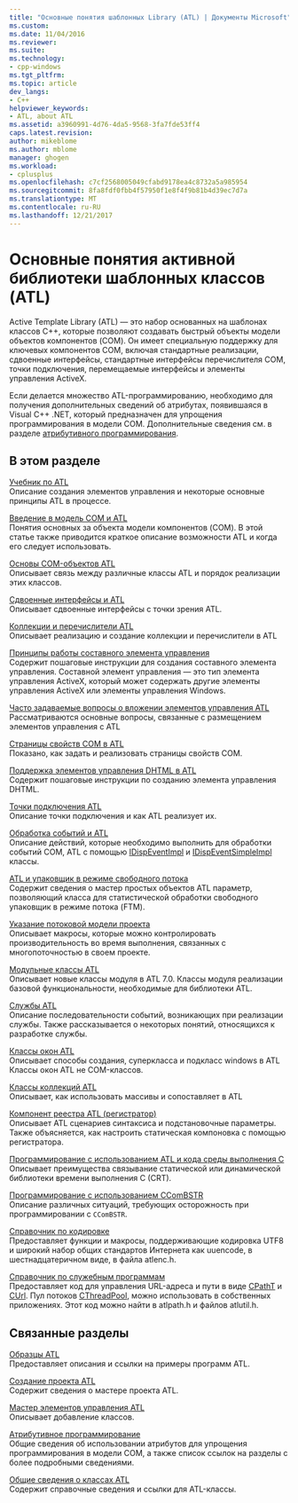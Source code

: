```yaml
---
title: "Основные понятия шаблонных Library (ATL) | Документы Microsoft"
ms.custom: 
ms.date: 11/04/2016
ms.reviewer: 
ms.suite: 
ms.technology:
- cpp-windows
ms.tgt_pltfrm: 
ms.topic: article
dev_langs:
- C++
helpviewer_keywords:
- ATL, about ATL
ms.assetid: a3960991-4d76-4da5-9568-3fa7fde53ff4
caps.latest.revision: 
author: mikeblome
ms.author: mblome
manager: ghogen
ms.workload:
- cplusplus
ms.openlocfilehash: c7cf2568005049cfabd9178ea4c8732a5a985954
ms.sourcegitcommit: 8fa8fdf0fbb4f57950f1e8f4f9b81b4d39ec7d7a
ms.translationtype: MT
ms.contentlocale: ru-RU
ms.lasthandoff: 12/21/2017
---
```

# <a name="active-template-library-atl-concepts"></a>Основные понятия активной библиотеки шаблонных классов (ATL)
Active Template Library (ATL) — это набор основанных на шаблонах классов C++, которые позволяют создавать быстрый объекты модели объектов компонентов (COM). Он имеет специальную поддержку для ключевых компонентов COM, включая стандартные реализации, сдвоенные интерфейсы, стандартные интерфейсы перечислителя COM, точки подключения, перемещаемые интерфейсы и элементы управления ActiveX.  
  
 Если делается множество ATL-программированию, необходимо для получения дополнительных сведений об атрибутах, появившаяся в Visual C++ .NET, который предназначен для упрощения программирования в модели COM. Дополнительные сведения см. в разделе [атрибутивного программирования](../windows/attributed-programming-concepts.md).  
  
## <a name="in-this-section"></a>В этом разделе  
 [Учебник по ATL](../atl/active-template-library-atl-tutorial.md)  
 Описание создания элементов управления и некоторые основные принципы ATL в процессе.  
  
 [Введение в модель COM и ATL](../atl/introduction-to-com-and-atl.md)  
 Понятия основных за объекта модели компонентов (COM). В этой статье также приводится краткое описание возможности ATL и когда его следует использовать.  
  
 [Основы COM-объектов ATL](../atl/fundamentals-of-atl-com-objects.md)  
 Описывает связь между различные классы ATL и порядок реализации этих классов.  
  
 [Сдвоенные интерфейсы и ATL](../atl/dual-interfaces-and-atl.md)  
 Описывает сдвоенные интерфейсы с точки зрения ATL.  
  
 [Коллекции и перечислители ATL](../atl/atl-collections-and-enumerators.md)  
 Описывает реализацию и создание коллекции и перечислители в ATL  
  
 [Принципы работы составного элемента управления](../atl/atl-composite-control-fundamentals.md)  
 Содержит пошаговые инструкции для создания составного элемента управления. Составной элемент управления — это тип элемента управления ActiveX, который может содержать другие элементы управления ActiveX или элементы управления Windows.  
  
 [Часто задаваемые вопросы о вложении элементов управления ATL](../atl/atl-control-containment-faq.md)  
 Рассматриваются основные вопросы, связанные с размещением элементов управления с ATL  
  
 [Страницы свойств COM в ATL](../atl/atl-com-property-pages.md)  
 Показано, как задать и реализовать страницы свойств COM.  
  
 [Поддержка элементов управления DHTML в ATL](../atl/atl-support-for-dhtml-controls.md)  
 Содержит пошаговые инструкции по созданию элемента управления DHTML.  
  
 [Точки подключения ATL](../atl/atl-connection-points.md)  
 Описание точки подключения и как ATL реализует их.  
  
 [Обработка событий и ATL](../atl/event-handling-and-atl.md)  
 Описание действий, которые необходимо выполнить для обработки событий COM, ATL с помощью [IDispEventImpl](../atl/reference/idispeventimpl-class.md) и [IDispEventSimpleImpl](../atl/reference/idispeventsimpleimpl-class.md) классы.  
  
 [ATL и упаковщик в режиме свободного потока](../atl/atl-and-the-free-threaded-marshaler.md)  
 Содержит сведения о мастер простых объектов ATL параметр, позволяющий класса для статистической обработки свободного упаковщик в режиме потока (FTM).  
  
 [Указание потоковой модели проекта](../atl/specifying-the-threading-model-for-a-project-atl.md)  
 Описывает макросы, которые можно контролировать производительность во время выполнения, связанных с многопоточностью в своем проекте.  
  
 [Модульные классы ATL](../atl/atl-module-classes.md)  
 Описывает новые классы модуля в ATL 7.0. Классы модуля реализации базовой функциональности, необходимые для библиотеки ATL.  
  
 [Службы ATL](../atl/atl-services.md)  
 Описание последовательности событий, возникающих при реализации службы. Также рассказывается о некоторых понятий, относящихся к разработке службы.  
  
 [Классы окон ATL](../atl/atl-window-classes.md)  
 Описывает способы создания, суперкласса и подкласс windows в ATL Классы окон ATL не COM-классов.  
  
 [Классы коллекций ATL](../atl/atl-collection-classes.md)  
 Описывает, как использовать массивы и сопоставляет в ATL  
  
 [Компонент реестра ATL (регистратор)](../atl/atl-registry-component-registrar.md)  
 Описывает ATL сценариев синтаксиса и подстановочные параметры. Также объясняется, как настроить статическая компоновка с помощью регистратора.  
  
 [Программирование с использованием ATL и кода среды выполнения C](../atl/programming-with-atl-and-c-run-time-code.md)  
 Описывает преимущества связывание статической или динамической библиотеки времени выполнения C (CRT).  
  
 [Программирование с использованием CComBSTR](../atl/programming-with-ccombstr-atl.md)  
 Описание различных ситуаций, требующих осторожность при программировании с `CComBSTR`.  
  
 [Справочник по кодировке](../atl/atl-encoding-reference.md)  
 Предоставляет функции и макросы, поддерживающие кодировка UTF8 и широкий набор общих стандартов Интернета как uuencode, в шестнадцатеричном виде, в файла atlenc.h.  
  
 [Справочник по служебным программам](../atl/atl-utilities-reference.md)  
 Предоставляет код для управления URL-адреса и пути в виде [CPathT](../atl/reference/cpatht-class.md) и [CUrl](../atl/reference/curl-class.md). Пул потоков [CThreadPool](../atl/reference/cthreadpool-class.md), можно использовать в собственных приложениях. Этот код можно найти в atlpath.h и файлов atlutil.h.  
  
## <a name="related-sections"></a>Связанные разделы  
 [Образцы ATL](../visual-cpp-samples.md)  
 Предоставляет описания и ссылки на примеры программ ATL.  
  
 [Создание проекта ATL](../atl/reference/creating-an-atl-project.md)  
 Содержит сведения о мастере проекта ATL.  
  
 [Мастер элементов управления ATL](../atl/reference/atl-control-wizard.md)  
 Описывает добавление классов.  
  
 [Атрибутивное программирование](../windows/attributed-programming-concepts.md)  
 Общие сведения об использовании атрибутов для упрощения программирования в модели COM, а также список ссылок на разделы с более подробными сведениями.  
  
 [Общие сведения о классах ATL](../atl/atl-class-overview.md)  
 Содержит справочные сведения и ссылки для ATL-классы.

